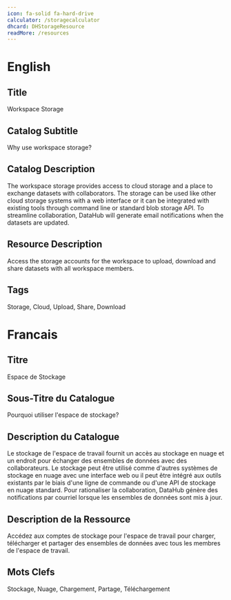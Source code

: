 ```yaml
---
icon: fa-solid fa-hard-drive
calculator: /storagecalculator
dhcard: DHStorageResource
readMore: /resources
---
```


# English

## Title

Workspace Storage

## Catalog Subtitle

Why use workspace storage?

## Catalog Description

The workspace storage provides access to cloud storage and a place to exchange datasets with collaborators. The storage can be used like other cloud storage systems with a web interface or it can be integrated with existing tools through command line or standard blob storage API. To streamline collaboration, DataHub will generate email notifications when the datasets are updated.

## Resource Description

Access the storage accounts for the workspace to upload, download and share datasets with all workspace members.

## Tags

Storage, Cloud, Upload, Share, Download

# Francais

## Titre

Espace de Stockage

## Sous-Titre du Catalogue

Pourquoi utiliser l'espace de stockage?

## Description du Catalogue

Le stockage de l'espace de travail fournit un accès au stockage en nuage et un endroit pour échanger des ensembles de données avec des collaborateurs. Le stockage peut être utilisé comme d'autres systèmes de stockage en nuage avec une interface web ou il peut être intégré aux outils existants par le biais d'une ligne de commande ou d'une API de stockage en nuage standard. Pour rationaliser la collaboration, DataHub génère des notifications par courriel lorsque les ensembles de données sont mis à jour.

## Description de la Ressource

Accédez aux comptes de stockage pour l'espace de travail pour charger, télécharger et partager des ensembles de données avec tous les membres de l'espace de travail.

## Mots Clefs

Stockage, Nuage, Chargement, Partage, Téléchargement
